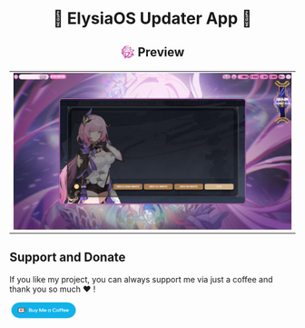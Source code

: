 <div align="center">

# 🌸 ElysiaOS Updater App 🌸

<h2><sub><img src="assets/signet.png" alt="Elysia Signet" width="25" height="25" /></sub> Preview</h2>
<table align="center">
  <tr>
    <td colspan="4"><img src="assets/updater.png"></td>
  </tr>
</table>

</div>


## Support and Donate

If you like my project, you can always support me via just a coffee and thank you so much ❤️ !

<a href="https://ko-fi.com/matsuko3"><img src="assets/ko-fi.png" width="120" height="30"/></a>